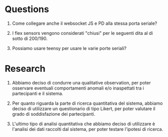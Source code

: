 # Questions

1. Come collegare anche il websocket JS e PD alla stessa porta seriale?

2. I flex sensors vengono considerati "chiusi" per le seguenti dita al di sotto di 200/190.

3. Possiamo usare teensy per usare le varie porte seriali?

# Research

1. Abbiamo deciso di condurre una qualitative observation, per poter osservare eventuali comportamenti anomali e/o inaspettati tra i partecipanti e il sistema.

2. Per quanto riguarda la parte di ricerca quantitativa del sistema, abbiamo deciso di utilizzare un questionario di tipo Likert, per poter valutare il grado di soddisfazione dei partecipanti.

3. L'ultimo tipo di analisi quantitativa che abbiamo deciso di utilizzare è l'analisi dei dati raccolti dal sistema, per poter testare l'ipotesi di ricerca.
